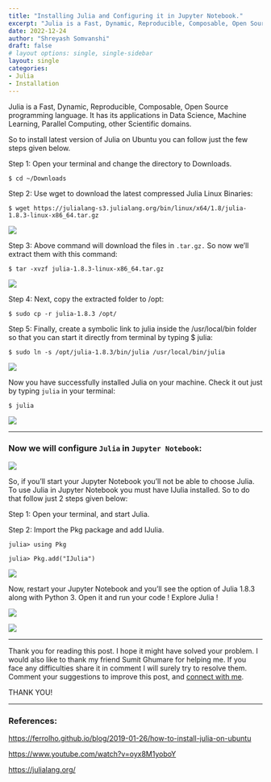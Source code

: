 ```yaml
---
title: "Installing Julia and Configuring it in Jupyter Notebook."
excerpt: "Julia is a Fast, Dynamic, Reproducible, Composable, Open Source programming language. It has its applications in Data Science, Machine Learning ..."
date: 2022-12-24
author: "Shreyash Somvanshi"
draft: false
# layout options: single, single-sidebar
layout: single
categories:
- Julia
- Installation   
---
```


Julia is a Fast, Dynamic, Reproducible, Composable, Open Source programming language. It has its applications in Data Science, Machine Learning, Parallel Computing, other Scientific domains.

So to install latest version of Julia on Ubuntu you can follow just the few steps given below.

Step 1: Open your terminal and change the directory to Downloads.

`$ cd ~/Downloads`

Step 2: Use wget to download the latest compressed Julia Linux Binaries:

`$ wget https://julialang-s3.julialang.org/bin/linux/x64/1.8/julia-1.8.3-linux-x86_64.tar.gz`

![](/blogs/julia-install/j1.webp)

Step 3: Above command will download the files in `.tar.gz.` So now we’ll extract them with this command:

`$ tar -xvzf julia-1.8.3-linux-x86_64.tar.gz`

![](/blogs/julia-install/j2.webp)

Step 4: Next, copy the extracted folder to /opt:

`$ sudo cp -r julia-1.8.3 /opt/`

Step 5: Finally, create a symbolic link to julia inside the /usr/local/bin folder so that you can start it directly from terminal by typing $ julia:

`$ sudo ln -s /opt/julia-1.8.3/bin/julia /usr/local/bin/julia`

![](/blogs/julia-install/j3.webp)

Now you have successfully installed Julia on your machine. Check it out just by typing `julia` in your terminal:

`$ julia`

![](/blogs/julia-install/j4.webp)

---

### Now we will configure `Julia` in `Jupyter Notebook`:

![](/blogs/julia-install/j5.webp)

So, if you’ll start your Jupyter Notebook you’ll not be able to choose Julia. To use Julia in Jupyter Notebook you must have IJulia installed. So to do that follow just 2 steps given below:

Step 1: Open your terminal, and start Julia.

Step 2: Import the Pkg package and add IJulia.

```
julia> using Pkg

julia> Pkg.add("IJulia")
```
![](/blogs/julia-install/j6.webp)

Now, restart your Jupyter Notebook and you’ll see the option of Julia 1.8.3 along with Python 3. Open it and run your code ! Explore Julia !

![](/blogs/julia-install/j7.webp)

![](/blogs/julia-install/j8.webp)

---

Thank you for reading this post. I hope it might have solved your problem. I would also like to thank my friend Sumit Ghumare for helping me. If you face any difficulties share it in comment I will surely try to resolve them. Comment your suggestions to improve this post, and [connect with me](https://in.linkedin.com/in/shreyash-somvanshi-859893215).

THANK YOU!

---

### References:

https://ferrolho.github.io/blog/2019-01-26/how-to-install-julia-on-ubuntu

https://www.youtube.com/watch?v=oyx8M1yoboY

https://julialang.org/
